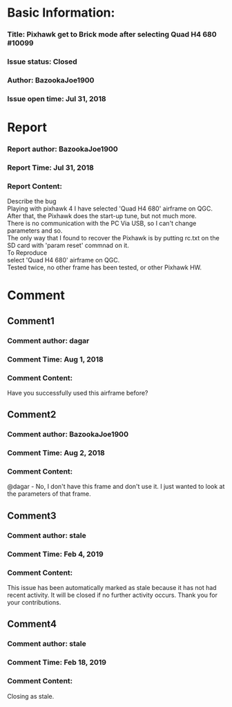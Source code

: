 # Basic Information:
### Title:  Pixhawk get to Brick mode after selecting Quad H4 680 #10099 
### Issue status: Closed
### Author: BazookaJoe1900
### Issue open time: Jul 31, 2018
# Report
### Report author: BazookaJoe1900
### Report Time: Jul 31, 2018
### Report Content:   
Describe the bug    
Playing with pixhawk 4 I have selected 'Quad H4 680' airframe on QGC.    
After that, the Pixhawk does the start-up tune, but not much more.    
There is no communication with the PC Via USB, so I can't change parameters and so.    
The only way that I found to recover the Pixhawk is by putting rc.txt on the SD card with 'param reset' commnad on it.  
To Reproduce    
select 'Quad H4 680' airframe on QGC.    
Tested twice, no other frame has been tested, or other Pixhawk HW.  

# Comment
## Comment1
### Comment author: dagar
### Comment Time: Aug 1, 2018
### Comment Content:   
Have you successfully used this airframe before?  

## Comment2
### Comment author: BazookaJoe1900
### Comment Time: Aug 2, 2018
### Comment Content:   
@dagar - No, I don't have this frame and don't use it. I just wanted to look at the parameters of that frame.  

## Comment3
### Comment author: stale
### Comment Time: Feb 4, 2019
### Comment Content:   
This issue has been automatically marked as stale because it has not had recent activity. It will be closed if no further activity occurs. Thank you for your contributions.  

## Comment4
### Comment author: stale
### Comment Time: Feb 18, 2019
### Comment Content:   
Closing as stale.  
